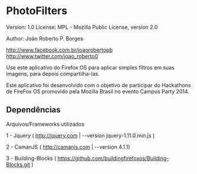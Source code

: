 PhotoFilters  
===============
Version: 1.0
License: MPL - Mozilla Public License, version 2.0

Author: João Roberto P. Borges

http://www.facebook.com.br/joaorobertopb
http://www.twitter.com/joao_roberto0


Use este aplicativo do Firefox OS para aplicar simples filtros em suas imagens, para depois compartilha-las.


Este aplicativo foi desenvolvido com o objetivo de participar do Hackathons de FireFox OS 
promovido pela Mozilla Brasil no evento Campus Party 2014.


Dependências
----------
Arquivos/Frameworks utilizados

1 - Jquery ( http://jquery.com   | --version jquery-1.11.0.min.js ) 

2 - CamanJS ( http://camanjs.com | --version 4.1.1)

3 - Building-Blocks ( https://github.com/buildingfirefoxos/Building-Blocks.git ) 